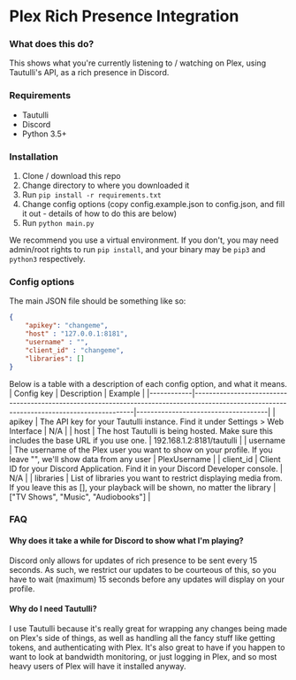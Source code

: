 # Plex Rich Presence Integration

### What does this do?

This shows what you're currently listening to / watching on Plex, using Tautulli's API, as a rich presence in Discord.

### Requirements

- Tautulli
- Discord
- Python 3.5+

### Installation

1. Clone / download this repo
2. Change directory to where you downloaded it
3. Run `pip install -r requirements.txt`
4. Change config options (copy config.example.json to config.json, and fill it out - details of how to do this are below)
5. Run `python main.py`

We recommend you use a virtual environment. If you don't, you may need admin/root rights to run `pip install`, and your binary may be `pip3` and `python3` respectively.

### Config options

The main JSON file should be something like so:

```json
{
    "apikey": "changeme",
    "host" : "127.0.0.1:8181",
    "username" : "",
    "client_id" : "changeme",
    "libraries": []
}
```
Below is a table with a description of each config option, and what it means.
| Config key | Description                                                                                                                               | Example                             |
|------------|-------------------------------------------------------------------------------------------------------------------------------------------|-------------------------------------|
| apikey     | The API key for your Tautulli instance. Find it under Settings > Web Interface                                                            | N/A                                 |
| host       | The host Tautulli is being hosted. Make sure this includes the base URL if you use one.                                                   | 192.168.1.2:8181/tautulli           |
| username   | The username of the Plex user you want to show on your profile. If you leave "", we'll show data from any user                            | PlexUsername                        |
| client_id  | Client ID for your Discord Application. Find it in your Discord Developer console.                                                        | N/A                                 |
| libraries  | List of libraries you want to restrict displaying media from. If you leave this as [], your playback will be shown, no matter the library | ["TV Shows", "Music", "Audiobooks"] |

### FAQ

#### Why does it take a while for Discord to show what I'm playing?

Discord only allows for updates of rich presence to be sent every 15 seconds. As such, we restrict our updates to be courteous of this, so you have to wait (maximum) 15 seconds before any updates will display on your profile.

#### Why do I need Tautulli?

I use Tautulli because it's really great for wrapping any changes being made on Plex's side of things, as well as handling all the fancy stuff like getting tokens, and authenticating with Plex. It's also great to have if you happen to want to look at bandwidth monitoring, or just logging in Plex, and so most heavy users of Plex will have it installed anyway.